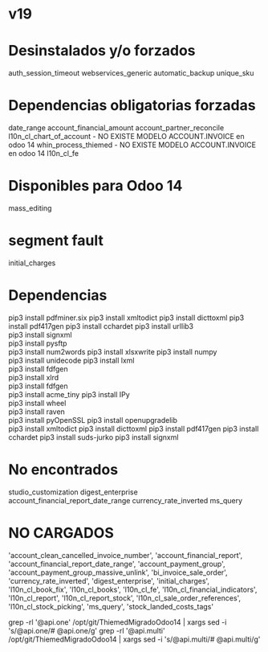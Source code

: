 # v19
# Desinstalados y/o forzados
auth_session_timeout
webservices_generic
automatic_backup
unique_sku

# Dependencias obligatorias forzadas
date_range
account_financial_amount
account_partner_reconcile
l10n_cl_chart_of_account - NO EXISTE MODELO ACCOUNT.INVOICE en odoo 14
whin_process_thiemed - NO EXISTE MODELO ACCOUNT.INVOICE en odoo 14
l10n_cl_fe

# Disponibles para Odoo 14
mass_editing

# segment fault
initial_charges



# Dependencias
pip3 install pdfminer.six
pip3 install xmltodict
pip3 install dicttoxml
pip3 install pdf417gen
pip3 install cchardet 
pip3 install urllib3  
pip3 install signxml  
pip3 install pysftp   
pip3 install num2words
pip3 install xlsxwrite
pip3 install numpy    
pip3 install unidecode
pip3 install lxml     
pip3 install fdfgen   
pip3 install xlrd     
pip3 install fdfgen   
pip3 install acme_tiny
pip3 install IPy      
pip3 install wheel    
pip3 install raven    
pip3 install pyOpenSSL
pip3 install openupgradelib   
pip3 install xmltodict
pip3 install dicttoxml
pip3 install pdf417gen
pip3 install cchardet
pip3 install suds-jurko
pip3 install signxml


# No encontrados
studio_customization
digest_enterprise
account_financial_report_date_range
currency_rate_inverted
ms_query

# NO CARGADOS
'account_clean_cancelled_invoice_number',
'account_financial_report',
'account_financial_report_date_range',
'account_payment_group',
'account_payment_group_massive_unlink',
'bi_invoice_sale_order',
'currency_rate_inverted',
'digest_enterprise',
'initial_charges',
'l10n_cl_book_fix',
'l10n_cl_books',
'l10n_cl_fe',
'l10n_cl_financial_indicators',
'l10n_cl_report',
'l10n_cl_report_stock',
'l10n_cl_sale_order_references',
'l10n_cl_stock_picking',
'ms_query',
'stock_landed_costs_tags'


grep -rl '@api.one' /opt/git/ThiemedMigradoOdoo14 | xargs sed -i 's/@api.one/# @api.one/g'
grep -rl '@api.multi' /opt/git/ThiemedMigradoOdoo14 | xargs sed -i 's/@api.multi/# @api.multi/g'
